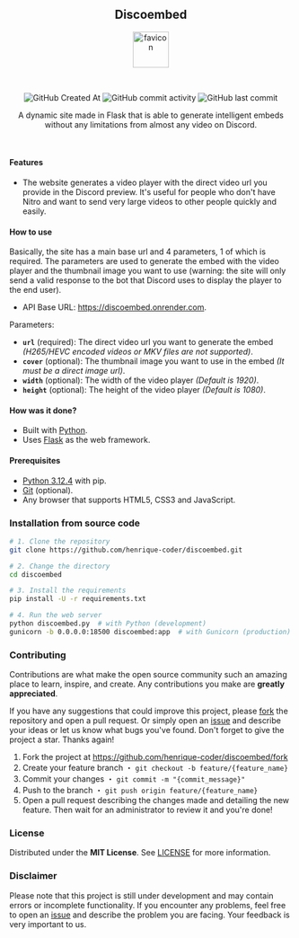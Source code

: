 <h2 align="center">Discoembed</h2>

<p align="center">
    <img src="icon.ico" alt="favicon" width="64" height="64">
</p>

<br>

<p align="center">
    <img src="https://img.shields.io/github/created-at/henrique-coder/discoembed?style=for-the-badge&logoColor=white&labelColor=gray&color=white" alt="GitHub Created At">
    <img src="https://img.shields.io/github/commit-activity/m/henrique-coder/discoembed?style=for-the-badge&logoColor=white&labelColor=gray&color=white" alt="GitHub commit activity">
    <img src="https://img.shields.io/github/last-commit/henrique-coder/discoembed?style=for-the-badge&logoColor=white&labelColor=gray&color=white" alt="GitHub last commit">
</p>

<p align="center">
    A dynamic site made in Flask that is able to generate intelligent embeds without any limitations from almost any video on Discord.
</p>

<br>

#### Features

- The website generates a video player with the direct video url you provide in the Discord preview. It's useful for people who don't have Nitro and want to send very large videos to other people quickly and easily.

#### How to use

Basically, the site has a main base url and 4 parameters, 1 of which is required. The parameters are used to generate the embed with the video player and the thumbnail image you want to use (warning: the site will only send a valid response to the bot that Discord uses to display the player to the end user).

- API Base URL: https://discoembed.onrender.com.

Parameters:

- **`url`** (required): The direct video url you want to generate the embed _(H265/HEVC encoded videos or MKV files are not supported)_.
- **`cover`** (optional): The thumbnail image you want to use in the embed _(It must be a direct image url)_.
- **`width`** (optional): The width of the video player _(Default is 1920)_.
- **`height`** (optional): The height of the video player _(Default is 1080)_.

#### How was it done?

- Built with [Python](https://www.python.org).
- Uses [Flask](https://flask.palletsprojects.com) as the web framework.

#### Prerequisites

- [Python 3.12.4](https://www.python.org/downloads/release/python-3124) with pip.
- [Git](https://gitforwindows.org) (optional).
- Any browser that supports HTML5, CSS3 and JavaScript.

### Installation from source code

```bash
# 1. Clone the repository
git clone https://github.com/henrique-coder/discoembed.git

# 2. Change the directory
cd discoembed

# 3. Install the requirements
pip install -U -r requirements.txt

# 4. Run the web server
python discoembed.py  # with Python (development)
gunicorn -b 0.0.0.0:18500 discoembed:app  # with Gunicorn (production)
```

### Contributing

Contributions are what make the open source community such an amazing place to learn, inspire, and create. Any contributions you make are **greatly appreciated**.

If you have any suggestions that could improve this project, please [fork](https://github.com/henrique-coder/discoembed/fork) the repository and open a pull request. Or simply open an [issue](https://github.com/henrique-coder/discoembed/issues/new) and describe your ideas or let us know what bugs you've found. Don't forget to give the project a star. Thanks again!

1. Fork the project at https://github.com/henrique-coder/discoembed/fork
2. Create your feature branch ・ `git checkout -b feature/{feature_name}`
3. Commit your changes ・ `git commit -m "{commit_message}"`
4. Push to the branch ・ `git push origin feature/{feature_name}`
5. Open a pull request describing the changes made and detailing the new feature. Then wait for an administrator to review it and you're done!

### License

Distributed under the **MIT License**. See [LICENSE](https://github.com/henrique-coder/discoembed/blob/main/LICENSE) for more information.

### Disclaimer

Please note that this project is still under development and may contain errors or incomplete functionality. If you encounter any problems, feel free to open an [issue](https://github.com/henrique-coder/discoembed/issues/new) and describe the problem you are facing. Your feedback is very important to us.